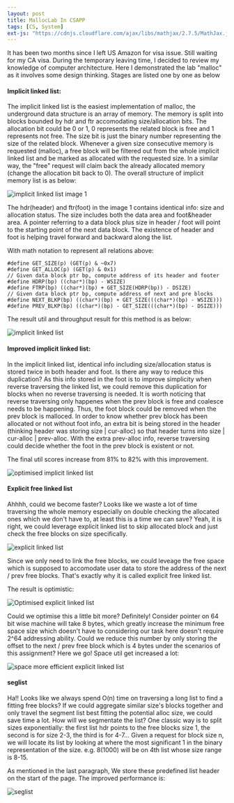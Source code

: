 ```yaml
---
layout: post
title: MallocLab In CSAPP
tags: [CS, System]
ext-js: "https://cdnjs.cloudflare.com/ajax/libs/mathjax/2.7.5/MathJax.js?config=TeX-MML-AM_CHTML"
---
```



It has been two months since I left US Amazon for visa issue. Still waiting for my CA visa. During the temporary leaving time, I decided to review my knowledge of computer architecture. Here I demonstrated the lab "malloc" as it involves some design thinking. Stages are listed one by one as below

#### Implicit linked list: 
The implicit linked list is the easiest implementation of malloc, the underground data structure is an array of memory. The memory is split into blocks bounded by hdr and ftr accomodating size/allocation bits. The allocation bit could be 0 or 1, 0 represents the related block is free and 1 represents not free. The size bit is just the binary number representing the size of the related block. Whenever a given size consecutive memory is requested (malloc), a free block will be filtered out from the whole implicit linked list and be marked as allocated with the requested size. In a similar way, the "free" request will claim back the already allocated memory (change the allocation bit back to 0). The overall structure of implicit memory list is as below: 

![implicit linked list](../img/implicit-linked-list.png)
image 1


The hdr(header) and ftr(foot) in the image 1 contains identical info: size and allocation status. The size includes both the data area and foot&header area. A pointer referring to a data block plus size in header / foot will point to the starting point of the next data block. The existence of header and foot is helping travel forward and backward along the list. 

With math notation to represent all relations above: 

```
#define GET_SIZE(p) (GET(p) & ~0x7)
#define GET_ALLOC(p) (GET(p) & 0x1)
// Given data block ptr bp, compute address of its header and footer
#define HDRP(bp) ((char*)(bp) - WSIZE)
#define FTRP(bp) ((char*)(bp) + GET_SIZE(HDRP(bp)) - DSIZE)
// Given data block ptr bp, compute address of next and pre blocks
#define NEXT_BLKP(bp) ((char*)(bp) + GET_SIZE(((char*)(bp) - WSIZE)))
#define PREV_BLKP(bp) ((char*)(bp) - GET_SIZE(((char*)(bp) - DSIZE)))
```
The result util and throughput result for this method is as below: 

![implicit linked list](../img/implicit-linked-list-result.png)

#### Improved implicit linked list: 
In the implicit linked list, identical info including size/allocation status is stored twice in both header and foot. Is there any way to reduce this duplication? As this info stored in the foot is to improve simplicity when reverse traversing the linked list, we could remove this duplication for blocks when no reverse traversing is needed. It is worth noticing that reverse traversing only happenes when the prev block is free and coalesce needs to be happening. Thus, the foot block could be removed when the prev block is malloced. In order to know whether prev block has been allocated or not without foot info, an extra bit is being stored in the header (thinking header was storing size | cur-alloc) so that header turns into size | cur-alloc | prev-alloc. With the extra prev-alloc info, reverse traversing could decide whether the foot in the prev block is existent or not. 

The final util scores increase from 81% to 82% with this improvement. 

![optimised implicit linked list](../img/optimised-implicit-linked-list.png)

#### Explicit free linked list
Ahhhh, could we become faster? Looks like we waste a lot of time traversing the whole memory especially on double checking the allocated ones which we don't have to, at least this is a time we can save? Yeah, it is right, we could leverage explicit linked list to skip allocated block and just check the free blocks on size specifically. 

![explicit linked list](../img/explicit-linked-list-explanation.png)

Since we only need to link the free blocks, we could leveage the free space which is supposed to accomodate user data to store the address of the next / prev free blocks. That's exactly why it is called explicit free linked list. 

The result is optimistic:

![Optimised explicit linked list](../img/explicit-linked-list.png)

Could we optimise this a little bit more? Definitely! Consider pointer on 64 bit wise machine will take 8 bytes, which greatly increase the minimum free space size which doesn't have to considering our task here doesn't require 2^64 addressing ability. Could we reduce this number by only storing the offset to the next / prev free block which is 4 bytes under the scenarios of this assignment? Here we go! Space util get increased a lot: 

![space more efficient explicit linked list](../img/improved-explicit-linked-list.png)

#### seglist

Ha!! Looks like we always spend O(n) time on traversing a long list to find a fitting free blocks? If we could aggregate similar size's blocks together and only travel the segment list best fitting the potential alloc size, we could save time a lot. How will we segmentate the list? One classic way is to split sizes exponentially: the first list hdr points to the free blocks size 1, the second is for size 2-3, the third is for 4-7... Given a request for block size n, we will locate its list by looking at where the most significant 1 in the binary representation of the size. e.g. 8(1000) will be on 4th list whose size range is 8-15. 

As mentioned in the last paragraph, We store these predefined list header on the start of the page. The improved performance is: 

![seglist](../img/seglist.png)
